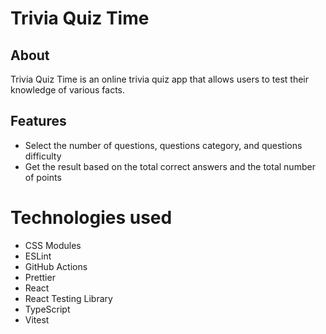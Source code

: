 # Trivia Quiz Time

## About

Trivia Quiz Time is an online trivia quiz app that allows users to test their knowledge of various facts.

## Features

- Select the number of questions, questions category, and questions difficulty
- Get the result based on the total correct answers and the total number of points

# Technologies used

- CSS Modules
- ESLint
- GitHub Actions
- Prettier
- React
- React Testing Library
- TypeScript
- Vitest
